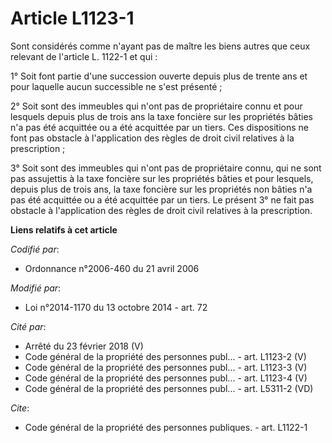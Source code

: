# Article L1123-1

Sont considérés comme n'ayant pas de maître les biens autres que ceux relevant de l'article L. 1122-1 et qui : 

1° Soit font partie d'une succession ouverte depuis plus de trente ans et pour laquelle aucun successible ne s'est
présenté ; 

2° Soit sont des immeubles qui n'ont pas de propriétaire connu et pour lesquels depuis plus de trois ans la taxe foncière sur
les propriétés bâties n'a pas été acquittée ou a été acquittée par un tiers. Ces dispositions ne font pas obstacle à
l'application des règles de droit civil relatives à la prescription ;

3° Soit sont des immeubles qui n'ont pas de propriétaire connu, qui ne sont pas assujettis à la taxe foncière sur les
propriétés bâties et pour lesquels, depuis plus de trois ans, la taxe foncière sur les propriétés non bâties n'a pas été
acquittée ou a été acquittée par un tiers. Le présent 3° ne fait pas obstacle à l'application des règles de droit civil
relatives à la prescription.

**Liens relatifs à cet article**

_Codifié par_:

  - Ordonnance n°2006-460 du 21 avril 2006

_Modifié par_:

  - Loi n°2014-1170 du 13 octobre 2014 - art. 72

_Cité par_:

  - Arrêté du 23 février 2018 (V)
  - Code général de la propriété des personnes publ... - art. L1123-2 (V)
  - Code général de la propriété des personnes publ... - art. L1123-3 (V)
  - Code général de la propriété des personnes publ... - art. L1123-4 (V)
  - Code général de la propriété des personnes publ... - art. L5311-2 (VD)

_Cite_:

  - Code général de la propriété des personnes publiques. - art. L1122-1
